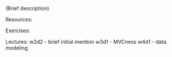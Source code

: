 (Brief description)

Resources:

Exercises:

Lectures:
	w2d2  - brief initial mention 
	w3d1  - MVCness
	w4d1  - data modeling